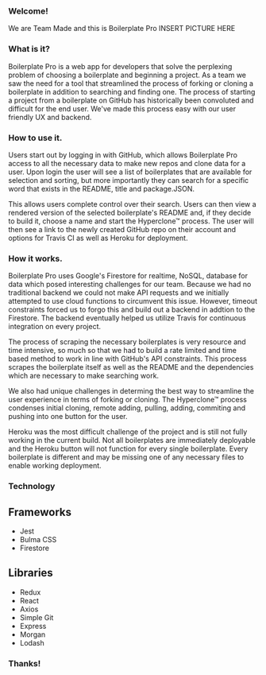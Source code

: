 ### Welcome! 
We are Team Made and this is Boilerplate Pro 
INSERT PICTURE HERE

### What is it? 
Boilerplate Pro is a web app for developers that solve the perplexing problem of choosing a boilerplate and beginning a project. As a team we saw the need for a tool that streamlined the process of forking or cloning a boilerplate in addition to searching and finding one. The process of starting a project from a boilerplate on GitHub has historically been convoluted and difficult for the end user. We've made this process easy with our user friendly UX and backend. 

### How to use it.
Users start out by logging in with GitHub, which allows Boilerplate Pro access to all the necessary data to make new repos and clone data for a user. Upon login the user will see a list of boilerplates that are available for selection and sorting, but more importantly they can search for a specific word that exists in the README, title and package.JSON. 

This allows users complete control over their search. Users can then view a rendered version of the selected boilerplate's README and, if they decide to build it, choose a name and start the Hyperclone™ process. The user will then see a link to the newly created GitHub repo on their account and options for Travis CI as well as Heroku for deployment. 

### How it works.
Boilerplate Pro uses Google's Firestore for realtime, NoSQL, database for data which posed interesting challenges for our team. Because we had no traditional backend we could not make API requests and we initially attempted to use cloud functions to circumvent this issue. However, timeout constraints forced us to forgo this and build out a backend in addtion to the Firestore. The backend eventually helped us utilize Travis for continuous integration on every project.

The process of scraping the necessary boilerplates is very resource and time intensive, so much so that we had to build a rate limited and time based method to work in line with GitHub's API constraints. This process scrapes the boilerplate itself as well as the README and the dependencies which are necessary to make searching work. 

We also had unique challenges in determing the best way to streamline the user experience in terms of forking or cloning. The Hyperclone™ process condenses initial cloning, remote adding, pulling, adding, commiting and pushing into one button for the user. 

Heroku was the most difficult challenge of the project and is still not fully working in the current build. Not all boilerplates are immediately deployable and the Heroku button will not function for every single boilerplate. Every boilerplate is different and may be missing one of any necessary files to enable working deployment. 

### Technology 
## Frameworks
- Jest
- Bulma CSS
- Firestore 
## Libraries
- Redux
- React 
- Axios
- Simple Git
- Express
- Morgan 
- Lodash

### Thanks!
